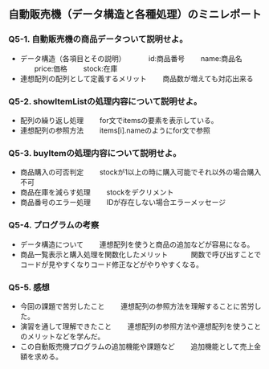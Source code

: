 ## 自動販売機（データ構造と各種処理）のミニレポート
### Q5-1. 自動販売機の商品データついて説明せよ。
* データ構造（各項目とその説明）
　　　id:商品番号
  　　name:商品名
  　　price:価格
  　　stock:在庫
* 連想配列の配列として定義するメリット
  　　商品数が増えても対応出来る
### Q5-2. showItemListの処理内容について説明せよ。
* 配列の繰り返し処理
  　　for文でitemsの要素を表示している。
* 連想配列の参照方法
  　　items[i].nameのようにfor文で参照
### Q5-3. buyItemの処理内容について説明せよ。
* 商品購入の可否判定
  　　stockが1以上の時に購入可能でそれ以外の場合購入不可
* 商品在庫を減らす処理
  　　stockをデクリメント
* 商品番号のエラー処理
  　　IDが存在しない場合エラーメッセージ
### Q5-4. プログラムの考察
* データ構造について
  　　連想配列を使うと商品の追加などが容易になる。
* 商品一覧表示と購入処理を関数化したメリット
　　　関数で呼び出すことでコードが見やすくなりコード修正などがやりやすくなる。
### Q5-5. 感想
* 今回の課題で苦労したこと
  　　連想配列の参照方法を理解することに苦労した。
* 演習を通して理解できたこと
  　　連想配列の参照方法や連想配列を使うことのメリットなどを学んだ。
* この自動販売機プログラムの追加機能や課題など
  　　追加機能として売上金額を求める。
